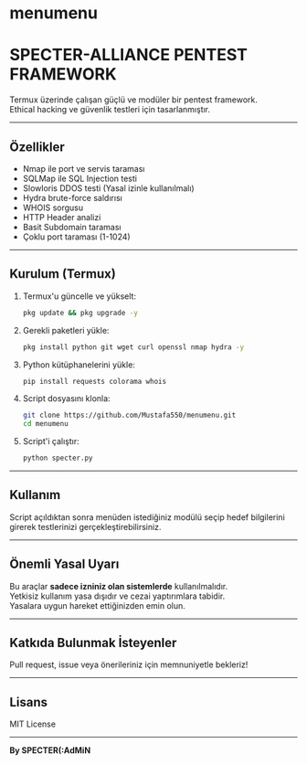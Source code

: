 # menumenu

# SPECTER-ALLIANCE PENTEST FRAMEWORK

Termux üzerinde çalışan güçlü ve modüler bir pentest framework.  
Ethical hacking ve güvenlik testleri için tasarlanmıştır.

---

## Özellikler

- Nmap ile port ve servis taraması  
- SQLMap ile SQL Injection testi  
- Slowloris DDOS testi (Yasal izinle kullanılmalı)  
- Hydra brute-force saldırısı  
- WHOIS sorgusu  
- HTTP Header analizi  
- Basit Subdomain taraması  
- Çoklu port taraması (1-1024)

---

## Kurulum (Termux)

1. Termux'u güncelle ve yükselt:

    ```bash
    pkg update && pkg upgrade -y
    ```

2. Gerekli paketleri yükle:

    ```bash
    pkg install python git wget curl openssl nmap hydra -y
    ```

3. Python kütüphanelerini yükle:

    ```bash
    pip install requests colorama whois
    ```

4. Script dosyasını klonla:

    ```bash
    git clone https://github.com/Mustafa550/menumenu.git
    cd menumenu
    ```

5. Script'i çalıştır:

    ```bash
    python specter.py
    ```

---

## Kullanım

Script açıldıktan sonra menüden istediğiniz modülü seçip hedef bilgilerini girerek testlerinizi gerçekleştirebilirsiniz.

---

## Önemli Yasal Uyarı

Bu araçlar **sadece izniniz olan sistemlerde** kullanılmalıdır.  
Yetkisiz kullanım yasa dışıdır ve cezai yaptırımlara tabidir.  
Yasalara uygun hareket ettiğinizden emin olun.

---

## Katkıda Bulunmak İsteyenler

Pull request, issue veya önerileriniz için memnuniyetle bekleriz!

---

## Lisans

MIT License

---

**By SPECTER(:AdMiN**
